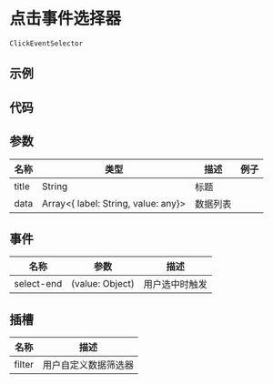 # 点击事件选择器  
`ClickEventSelector`  

## 示例  

## 代码  
<Demo>
  <ClickEventSelectorDemo />
</Demo>

## 参数  
| 名称 | 类型 | 描述 | 例子 |  
| ---- | ---- | ---- | ---- |   
| title | String | 标题 | |  
| data | Array<{ label: String, value: any}> | 数据列表| |  

## 事件  
| 名称 | 参数 | 描述 |  
| ---- | ---- | ---- |  
| select-end | (value: Object) | 用户选中时触发  |  

## 插槽  
| 名称 | 描述 | 
| ---- | ---- |
| filter | 用户自定义数据筛选器 |  
